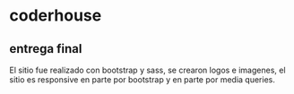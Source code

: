 # coderhouse

## entrega final


El sitio fue realizado con bootstrap y sass, se crearon logos e imagenes, el sitio es responsive en parte por bootstrap y en parte por media queries.

